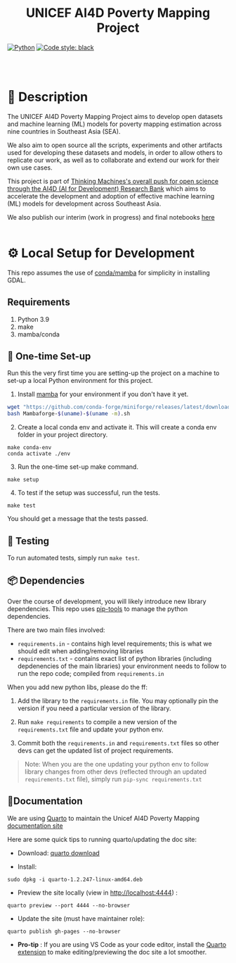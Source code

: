 <div align="center">

# UNICEF AI4D Poverty Mapping Project

</div>

<a href="https://www.python.org/"><img alt="Python" src="https://img.shields.io/badge/-Python 3.9-blue?style=for-the-badge&logo=python&logoColor=white"></a>
<a href="https://black.readthedocs.io/en/stable/"><img alt="Code style: black" src="https://img.shields.io/badge/code%20style-black-black.svg?style=for-the-badge&labelColor=gray"></a>

<br/>
<br/>


# 📜 Description

The UNICEF AI4D Poverty Mapping Project aims to develop open datasets and machine learning (ML) models 
for poverty mapping estimation across nine countries in Southeast Asia (SEA).

We also aim to open source all the scripts, experiments and other artifacts used for 
developing these datasets and models, in order to allow others to replicate our work,
as well as to collaborate and extend our work for their own use cases.

This project is part of [Thinking Machines's overall push for open science through the AI4D
(AI for Development) Research Bank](https://stories.thinkingmachin.es/unicef-ai4d-research-bank/) 
which aims to accelerate the development and adoption of effective machine learning (ML) models for 
development across Southeast Asia.

We also publish our interim (work in progress) and final notebooks [here](https://thinkingmachines.github.io/unicef-ai4d-poverty-mapping)
<br/>
<br/>


# ⚙️ Local Setup for Development

This repo assumes the use of [conda/mamba](https://github.com/conda-forge/miniforge#mambaforge) for simplicity in installing GDAL.


## Requirements

1. Python 3.9
2. make
3. mamba/conda


## 🐍 One-time Set-up
Run this the very first time you are setting-up the project on a machine to set-up a local Python environment for this project.

1. Install [mamba](https://github.com/conda-forge/miniforge#mambaforge) for your environment if you don't have it yet.
```bash
wget "https://github.com/conda-forge/miniforge/releases/latest/download/Mambaforge-$(uname)-$(uname -m).sh"
bash Mambaforge-$(uname)-$(uname -m).sh
```

2. Create a local conda env and activate it. This will create a conda env folder in your project directory.
```
make conda-env
conda activate ./env
```

3. Run the one-time set-up make command.
```
make setup
```

4. To test if the setup was successful, run the tests.
```
make test
```

You should get a message that the tests passed.

## 🐍 Testing
To run automated tests, simply run `make test`.

## 📦 Dependencies

Over the course of development, you will likely introduce new library dependencies. This repo uses [pip-tools](https://github.com/jazzband/pip-tools) to manage the python dependencies.

There are two main files involved:
* `requirements.in` - contains high level requirements; this is what we should edit when adding/removing libraries
* `requirements.txt` - contains exact list of python libraries (including depdenencies of the main libraries) your environment needs to follow to run the repo code; compiled from `requirements.in`


When you add new python libs, please do the ff:

1. Add the library to the `requirements.in` file. You may optionally pin the version if you need a particular version of the library.

2. Run `make requirements` to compile a new version of the `requirements.txt` file and update your python env.

3. Commit both the `requirements.in` and `requirements.txt` files so other devs can get the updated list of project requirements.

> Note: When you are the one updating your python env to follow library changes from other devs (reflected through an updated `requirements.txt` file), simply run `pip-sync requirements.txt`


## 📜Documentation 

We are using [Quarto](https://quarto.org/) to maintain the Unicef AI4D Poverty Mapping [documentation site](https://thinkingmachines.github.io/unicef-ai4d-poverty-mapping/) 

Here are some quick tips to running quarto/updating the doc site:

* Download: 
[quarto download](https://quarto.org/docs/get-started/)

* Install:
```
sudo dpkg -i quarto-1.2.247-linux-amd64.deb
```

* Preview the site locally (view in [http://localhost:4444](http://localhost:4444)) :
```
quarto preview --port 4444 --no-browser
```

* Update the site (must have maintainer role):
```
quarto publish gh-pages --no-browser
```
* **Pro-tip** : If you are using VS Code as your code editor, install the [Quarto extension](https://marketplace.visualstudio.com/items?itemName=quarto.quarto) to make editing/previewing the doc site a lot smoother.